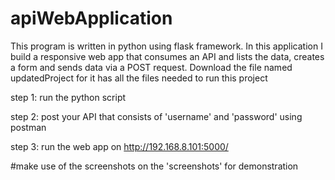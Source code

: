 
 
# apiWebApplication
This program is written in python using flask framework. In this application I build a responsive web app that consumes an API and lists the data, creates a form and sends data via a POST request. Download the file named updatedProject for it has all the files needed to run this project

step 1: run the python script 

step 2: post your API that consists of 'username' and 'password' using postman

step 3: run the web app on http://192.168.8.101:5000/ 

#make use of the screenshots on the 'screenshots' for demonstration
